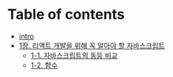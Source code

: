 # Table of contents

- [intro](./README.md)
- [1장. 리액트 개발을 위해 꼭 알아야 할 자바스크립트](ch01/README.md)
  - [1-1. 자바스크립트의 동등 비교](ch01/1-1.md)
  - [1-2. 함수](ch01/1-2.md)
